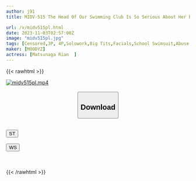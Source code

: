 ```yaml
---
author: j91
title: MIDV-515 The Head Of Our Swimming Club Is So Serious About Her Big Breasts That It's Annoying, So Let's Fuck Her (lol) Rian Matsunaga

url: /v/midv515pl.html
date: 2023-11-03T02:57:00Z
image: "midv515pl.jpg"
tags: [Censored,3P, 4P,Solowork,Big Tits,Facials,School Swimsuit,Abuse	 ]
maker: [MOODYZ]
actress: [Matsunaga Rian  ]
---
```



{{< rawhtml >}}

<div class="video" data-videoid="7mdpAqoZjAt8R8">
    <a href="javascript:;">
        <img src="https://my.j91.asia/v/midv515pl.jpg" width="WIDTH" height="HEIGHT" alt="midv515pl.mp4" loading="lazy">
    </a>
</div>

<script type="text/javascript" src="https://j91.asia/asset/on-demand-st.js"></script>

<br>
  <link rel="stylesheet" href="https://j91.asia/asset/bs5.css">
  
  <center>
  <button class="btn btn-primary" type="button" data-bs-toggle="collapse" data-bs-target=".multi-collapse" aria-expanded="false" aria-controls="multiCollapseExample1 multiCollapseExample2"><h2>Download</h2></button></center>
</p>
<div class="row">
  <div class="col">
    <div class="collapse multi-collapse" id="multiCollapseExample1">
      <div class="card card-body">
	      	      <br>
<div class="buttons">  
<a href="https://streamtape.to/v/7mdpAqoZjAt8R8"><button class="btn-hover color-3"><i class="fa fa-download"></i> ST</button></a></div>
    </div>
  </div>
</div>
  <div class="col">
    <div class="collapse multi-collapse" id="multiCollapseExample2">
      <div class="card card-body">
	      <br>
<div class="buttons">
    <a href="https://wolfstream.tv/bv0e710ag5mb"><button class="btn-hover color-9"><i class="fa fa-download"></i> WS</button></a></div>
<br><br>
      </div>
    </div>
  </div>
</div>

{{< /rawhtml >}}

